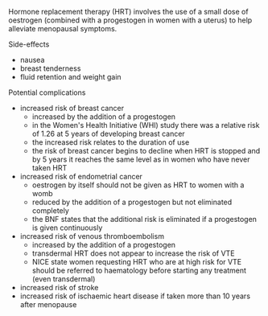 Hormone replacement therapy (HRT) involves the use of a small dose of oestrogen (combined with a progestogen in women with a uterus) to help alleviate menopausal symptoms.  
  
Side\-effects  
* nausea
* breast tenderness
* fluid retention and weight gain

  
Potential complications  
* increased risk of breast cancer
	+ increased by the addition of a progestogen
	+ in the Women's Health Initiative (WHI) study there was a relative risk of 1\.26 at 5 years of developing breast cancer
	+ the increased risk relates to the duration of use
	+ the risk of breast cancer begins to decline when HRT is stopped and by 5 years it reaches the same level as in women who have never taken HRT
* increased risk of endometrial cancer
	+ oestrogen by itself should not be given as HRT to women with a womb
	+ reduced by the addition of a progestogen but not eliminated completely
	+ the BNF states that the additional risk is eliminated if a progestogen is given continuously
* increased risk of venous thromboembolism
	+ increased by the addition of a progestogen
	+ transdermal HRT does not appear to increase the risk of VTE
	+ NICE state women requesting HRT who are at high risk for VTE should be referred to haematology before starting any treatment (even transdermal)
* increased risk of stroke
* increased risk of ischaemic heart disease if taken more than 10 years after menopause
